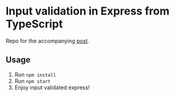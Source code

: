# Input validation in Express from TypeScript

Repo for the accompanying [post](https://urosstok.com/posts/input-validation-in-express-ts).

## Usage

1. Run `npm install`
2. Run `npm start`
3. Enjoy input validated express!
